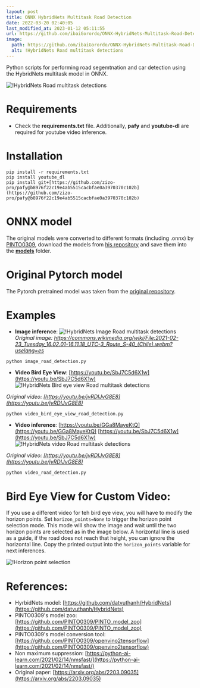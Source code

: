 ```yaml
---
layout: post
title: ONNX HybridNets Multitask Road Detection
date: 2022-03-20 02:40:05 
last_modified_at: 2023-01-12 05:11:55 
url: https://github.com/ibaiGorordo/ONNX-HybridNets-Multitask-Road-Detection
image:
  path: https://github.com/ibaiGorordo/ONNX-HybridNets-Multitask-Road-Detection/raw/main/doc/img/bird_eye_view.png
  alt: !HybridNets Road multitask detections
---
```

 Python scripts for performing road segemtnation and car detection using the HybridNets multitask model in ONNX.
 
![!HybridNets Road multitask detections](https://github.com/ibaiGorordo/ONNX-HybridNets-Multitask-Road-Detection/raw/main/doc/img/bird_eye_view.png)

# Requirements

 * Check the **requirements.txt** file. Additionally, **pafy** and **youtube-dl** are required for youtube video inference.
 
# Installation
```
pip install -r requirements.txt
pip install youtube_dl
pip install git+[https://github.com/zizo-pro/pafy@b8976f22c19e4ab5515cacbfae0a3970370c102b](https://github.com/zizo-pro/pafy@b8976f22c19e4ab5515cacbfae0a3970370c102b)
```

# ONNX model
The original models were converted to different formats (including .onnx) by [PINTO0309](https://github.com/PINTO0309), download the models from [his repository](https://github.com/PINTO0309/PINTO_model_zoo/tree/main/276_HybridNets) and save them into the **[models](https://github.com/ibaiGorordo/ONNX-HybridNets-Multitask-Road-Detection/tree/main/models)** folder. 

# Original Pytorch model
The Pytorch pretrained model was taken from the [original repository](https://github.com/datvuthanh/HybridNets).
 
# Examples

 * **Image inference**:
 ![!HybridNets Image Road multitask detections](https://github.com/ibaiGorordo/ONNX-HybridNets-Multitask-Road-Detection/raw/main/doc/img/image_example.jpg)
  *Original image: https://commons.wikimedia.org/wiki/File:2021-02-23_Tuesday_16.02.01-16.11.18_UTC-3_Route_S-40_(Chile).webm?uselang=es*
 ```
 python image_road_detection.py
 ```
 
 * **Video Bird Eye View**: [https://youtu.be/SbJ7C5d6X1w](https://youtu.be/SbJ7C5d6X1w)
 ![!HybridNets Bird eye view Road multitask detections](https://github.com/ibaiGorordo/ONNX-HybridNets-Multitask-Road-Detection/raw/main/doc/img/bird_eye_view.gif)
  
 *Original video: [https://youtu.be/jvRDlJvG8E8](https://youtu.be/jvRDlJvG8E8)*
  
 ```
 python video_bird_eye_view_road_detection.py
 ```
 
 * **Video inference**: [https://youtu.be/GGa8MayeKtQ](https://youtu.be/GGa8MayeKtQ)
 [https://youtu.be/SbJ7C5d6X1w](https://youtu.be/SbJ7C5d6X1w)
 ![!HybridNets video Road multitask detections](https://github.com/ibaiGorordo/ONNX-HybridNets-Multitask-Road-Detection/raw/main/doc/img/video_example.gif)
 
 *Original video: [https://youtu.be/jvRDlJvG8E8](https://youtu.be/jvRDlJvG8E8)*
 
 ```
 python video_road_detection.py
 ```
 
# Bird Eye View for Custom Video:
If you use a different video for teh bird eye view, you will have to modify the horizon points. Set `horizon_points=None` to trigger the horizon point selection mode. This mode will show the image and wait until the two horizon points are selected as in the image below. A horizontal line is used as a guide, if the road does not reach that height, you can ignore the horizontal line. Copy the printed output into the `horizon_points` variable for next inferences.

![!Horizon point selection](https://github.com/ibaiGorordo/ONNX-HybridNets-Multitask-Road-Detection/raw/main/doc/img/horizon_points.png)
 
# References:
* HyrbidNets model: [https://github.com/datvuthanh/HybridNets](https://github.com/datvuthanh/HybridNets)
* PINTO0309's model zoo: [https://github.com/PINTO0309/PINTO_model_zoo](https://github.com/PINTO0309/PINTO_model_zoo)
* PINTO0309's model conversion tool: [https://github.com/PINTO0309/openvino2tensorflow](https://github.com/PINTO0309/openvino2tensorflow)
* Non maximum suppression: [https://python-ai-learn.com/2021/02/14/nmsfast/](https://python-ai-learn.com/2021/02/14/nmsfast/)
* Original paper: [https://arxiv.org/abs/2203.09035](https://arxiv.org/abs/2203.09035)
 
